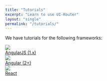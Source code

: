 ```yaml
---
title: "Tutorials"
excerpt: "Learn to use UI-Router"
layout: "single"
permalink: "/tutorials/"
---
```



We have tutorials for the following frameworks: 

<div class="about_frameworks">
  <div><a href="/ng1/tutorial/helloworld"><img src="/images/logos/angular1.png"><div>AngularJS (1.x)</div></a></div>
  <div><a href="/ng2/tutorial/helloworld"><img src="/images/logos/angular2.png"><div>Angular (2+)</div></a></div>
  <div><a href="/react/tutorial/helloworld"><img src="/images/logos/react.png"><div>React</div></a></div>
</div>


